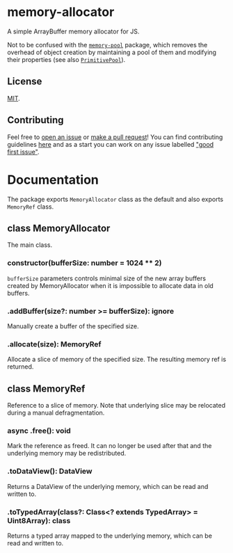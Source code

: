 # memory-allocator
A simple ArrayBuffer memory allocator for JS.

Not to be confused with the [`memory-pool`](https://www.npmjs.com/package/memory-pool) package, which removes the overhead of object creation by maintaining a pool of them and modifying their properties (see also [`PrimitivePool`](https://github.com/gkjohnson/three-mesh-bvh/blob/master/src/utils/PrimitivePool.js)).

## License
[MIT](LICENSE).

## Contributing
Feel free to [open an issue](https://github.com/warriors-life/memory-allocator/issues/new) or [make a pull request](https://github.com/warriors-life/memory-allocator/pulls)! You can find contributing guidelines [here](CONTIBUTING.md) and as a start you can work on any issue labelled ["good first issue"](https://github.com/warriors-life/memory-allocator/issues?q=is%3Aissue+is%3Aopen+label%3A%22good+first+issue%22).

# Documentation
The package exports `MemoryAllocator` class as the default and also exports `MemoryRef` class.

## class MemoryAllocator
The main class.

### constructor(bufferSize: number = 1024 ** 2)
`bufferSize` parameters controls minimal size of the new array buffers created by MemoryAllocator when it is impossible to allocate data in old buffers.

### .addBuffer(size?: number >= bufferSize): ignore
Manually create a buffer of the specified size.

### .allocate(size): MemoryRef
Allocate a slice of memory of the specified size. The resulting memory ref is returned.

## class MemoryRef
Reference to a slice of memory. Note that underlying slice may be relocated during a manual defragmentation.

### async .free(): void
Mark the reference as freed. It can no longer be used after that and the underlying memory may be redistributed.

### .toDataView(): DataView
Returns a DataView of the underlying memory, which can be read and written to.

### .toTypedArray(class?: Class\<? extends TypedArray\> = Uint8Array): class
Returns a typed array mapped to the underlying memory, which can be read and written to.
